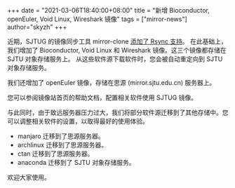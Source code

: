 +++
date = "2021-03-06T18:40:00+08:00"
title = "新增 Bioconductor, openEuler, Void Linux, Wireshark 镜像"
tags = ["mirror-news"]
author="skyzh"
+++

近期，SJTUG 的镜像同步工具 mirror-clone [添加了 Rsync 支持](https://github.com/sjtug/mirror-clone/pull/57)。
在此基础上，我们增加了 Bioconductor, Void Linux 和 Wireshark 镜像。这三个镜像都存储在 SJTU 对象存储服务上。
从这些软件源下载软件时，您会被自动重定向到 SJTU 对象存储服务。

我们还增加了 openEuler 镜像，存储在思源 (mirror.sjtu.edu.cn) 服务器上。

您可以参阅镜像站首页的帮助文档，配置相关软件使用 SJTUG 镜像。

与此同时，由于致远服务器压力过大，我们将部分软件源迁移到了其他存储中。您可以调整相关软件的设置，以取得最好的使用体验。

* manjaro 迁移到了思源服务器。
* archlinux 迁移到了思源服务器。
* ctan 迁移到了思源服务器。
* anaconda 迁移到了 SJTU 对象存储服务。

欢迎大家使用。
